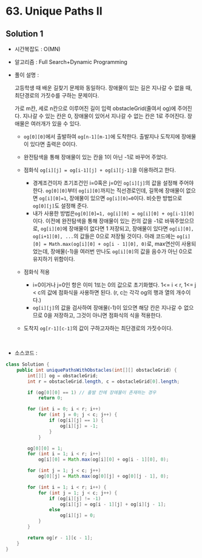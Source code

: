 # 63. Unique Paths II

## Solution 1

- 시간복잡도 : O(MN) 

- 알고리즘 :  Full Search+Dynamic Programming 

- 풀이 설명 :

  고등학생 때 배운 길찾기 문제와 동일하다. 장애물이 있는 길은 지나갈 수 없을 때, 최단경로의 가짓수를 구하는 문제이다.

  가로 m칸, 세로 n칸으로 이루어진 길이 입력 obstacleGrid(줄여서 og)에 주어진다. 지나갈 수 있는 칸은 0, 장애물이 있어서 지나갈 수 없는 칸은 1로 주어진다. 장애물은 여러개가 있을 수 있다.

  - `og[0][0]`에서 출발하여  `og[n-1][m-1]`에 도착한다. 출발지나 도착지에 장애물이 있다면 출력은 0이다.

  - 완전탐색을 통해 장애물이 있는 칸을 1이 아닌 -1로 바꾸어 주었다. 

  - 점화식 `og[i][j] = og[i-1][j] + og[i][j-1]`을 이용하려고 한다. 
    - 경계조건이자 초기조건인 i=0혹은 j=0인 `og[i][j]`의 값을 설정해 주어야 한다. `og[0][0]`부터 `og[i][0]`까지는 직선경로인데, 길목에 장애물이 없으면 `og[i][0]=1`, 장애물이 있으면 `og[i][0]=0`이다. 비슷한 방법으로 `og[0][j]`도 설정해 준다.
    - 내가 사용한 방법은`og[0][0]=1, og[i][0] = og[i][0] + og[i-1][0]`이다. 이전에 완전탐색을 통해 장애물이 있는 칸의 값을 -1로 바꿔주었으므로, `og[i][0]`에 장애물이 없다면 1 저장되고, 장애물이 있다면 `og[i][0], og[i+1][0], ...`의 값들은 0으로 저장될 것이다. 아래 코드에는 `og[i][0] = Math.max(og[i][0] + og[i - 1][0], 0)`로, max연산이 사용되었는데, 장애물(-1)을 여러번 만나도 `og[i][0]`의 값을 음수가 아닌 0으로 유지하기 위함이다.
  - 점화식 적용
    - i=0이거나 j=0인 항은 이미 1또는 0의 값으로 초기화했다. 1<= i < r, 1<= j < c의 값에 점화식을 사용하면 된다. (r, c는 각각 og의 행과 열의 개수이다.)
    - `og[i][j]`의 값을 검사하여 장애물(-1)이 있으면 해당 칸은 지나갈 수 없으므로 0을 저장하고, 그것이 아니면 점화식의 식을 적용한다.
  - 도착지 `og[r-1][c-1]`의 값이 구하고자하는 최단경로의 가짓수이다.

​	

- 소스코드 : 

```java
class Solution {
	public int uniquePathsWithObstacles(int[][] obstacleGrid) {
		int[][] og = obstacleGrid;
		int r = obstacleGrid.length, c = obstacleGrid[0].length;

		if (og[0][0] == 1) // 출발 칸에 장애물이 존재하는 경우
			return 0;

		for (int i = 0; i < r; i++)
			for (int j = 0; j < c; j++) {
				if (og[i][j] == 1) {
					og[i][j] = -1;
				}
			}

		og[0][0] = 1;
		for (int i = 1; i < r; i++)
			og[i][0] = Math.max(og[i][0] + og[i - 1][0], 0);

		for (int j = 1; j < c; j++)
			og[0][j] = Math.max(og[0][j] + og[0][j - 1], 0);

		for (int i = 1; i < r; i++) {
			for (int j = 1; j < c; j++) {
				if (og[i][j] != -1)
					og[i][j] = og[i - 1][j] + og[i][j - 1];
				else
					og[i][j] = 0;
			}
		}

		return og[r - 1][c - 1];
	}
}
```

